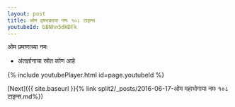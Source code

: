 ```yaml
---
layout: post
title: ओम वृषभाक्षाया नमः १०८ टाइम्स
youtubeId: bBNhn5dHDFk
---
```

 
 
 ओम प्रमाणाच्या नमः  
 
 -  अंतर्ज्ञानाचा स्रोत कोण आहे 
 
  
 
  
 
 
 
 
 
 


{% include youtubePlayer.html id=page.youtubeId %}
 
[Next]({{ site.baseurl }}{% link  split2/_posts/2016-06-17-ओम महाभोगाया नमः १०८ टाइम्स.md%})
 
